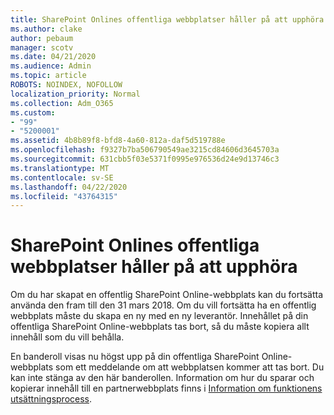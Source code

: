 ```yaml
---
title: SharePoint Onlines offentliga webbplatser håller på att upphöra
ms.author: clake
author: pebaum
manager: scotv
ms.date: 04/21/2020
ms.audience: Admin
ms.topic: article
ROBOTS: NOINDEX, NOFOLLOW
localization_priority: Normal
ms.collection: Adm_O365
ms.custom:
- "99"
- "5200001"
ms.assetid: 4b8b89f8-bfd8-4a60-812a-daf5d519788e
ms.openlocfilehash: f9327b7ba506790549ae3215cd84606d3645703a
ms.sourcegitcommit: 631cbb5f03e5371f0995e976536d24e9d13746c3
ms.translationtype: MT
ms.contentlocale: sv-SE
ms.lasthandoff: 04/22/2020
ms.locfileid: "43764315"
---
```

# <a name="sharepoint-online-public-websites-are-being-discontinued"></a>SharePoint Onlines offentliga webbplatser håller på att upphöra

Om du har skapat en offentlig SharePoint Online-webbplats kan du fortsätta använda den fram till den 31 mars 2018. Om du vill fortsätta ha en offentlig webbplats måste du skapa en ny med en ny leverantör. Innehållet på din offentliga SharePoint Online-webbplats tas bort, så du måste kopiera allt innehåll som du vill behålla.
  
En banderoll visas nu högst upp på din offentliga SharePoint Online-webbplats som ett meddelande om att webbplatsen kommer att tas bort. Du kan inte stänga av den här banderollen. Information om hur du sparar och kopierar innehåll till en partnerwebbplats finns i [Information om funktionens utsättningsprocess](https://go.microsoft.com/fwlink/?linkid=866980).
  